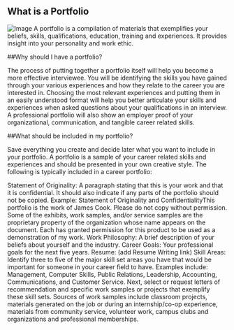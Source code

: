 

## What is a Portfolio

![Image](https://image.freepik.com/free-photo/young-man-checked-shirt-hat-making-asking-question-gesture-looking-puzzled-front-view_176474-30724.jpg)
A portfolio is a compilation of materials that exemplifies your beliefs, skills, qualifications, education, training and experiences. It provides insight into your personality and work ethic.

##Why should I have a portfolio?

The process of putting together a portfolio itself will help you become a more effective interviewee. You will be identifying the skills you have gained through your various experiences and how they relate to the career you are interested in. Choosing the most relevant experiences and putting them in an easily understood format will help you better articulate your skills and experiences when asked questions about your qualifications in an interview. A professional portfolio will also show an employer proof of your organizational, communication, and tangible career related skills.

##What should be included in my portfolio?

Save everything you create and decide later what you want to include in your portfolio. A portfolio is a sample of your career related skills and experiences and should be presented in your own creative style. The following is typically included in a career portfolio:

Statement of Originality: A paragraph stating that this is your work and that it is confidential. It should also indicate if any parts of the portfolio should not be copied.
Example: Statement of Originality and ConfidentialityThis portfolio is the work of James Cook. Please do not copy without permission. Some of the exhibits, work samples, and/or service samples are the proprietary property of the organization whose name appears on the document. Each has granted permission for this product to be used as a demonstration of my work.
Work Philosophy: A brief description of your beliefs about yourself and the industry.
Career Goals: Your professional goals for the next five years.
Resume: (add Resume Writing link)
Skill Areas: Identify three to five of the major skill set areas you have that would be important for someone in your career field to have. Examples include: Management, Computer Skills, Public Relations, Leadership, Accounting, Communications, and Customer Service. Next, select or request letters of recommendation and specific work samples or projects that exemplify these skill sets. Sources of work samples include classroom projects, materials generated on the job or during an internship/co-op experience, materials from community service, volunteer work, campus clubs and organizations and professional memberships.






